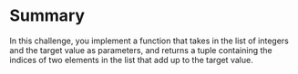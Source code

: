# Summary

In this challenge, you implement a function that takes in the list of integers and the target value as parameters, and returns a tuple containing the indices of two elements in the list that add up to the target value. 